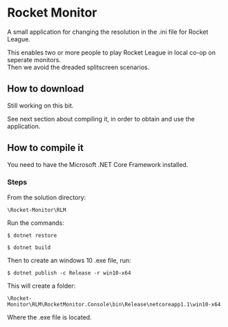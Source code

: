 # Rocket Monitor

A small application for changing the resolution in the .ini file for Rocket League.

This enables two or more people to play Rocket League in local co-op on seperate monitors.  
Then we avoid the dreaded splitscreen scenarios.

## How to download

Still working on this bit. 

See  next section about compiling it, in order to obtain and use the application.

## How to compile it

You need to have the Microsoft .NET Core Framework installed.

### Steps

From the solution directory:

`\Rocket-Monitor\RLM`

Run the commands:

```
$ dotnet restore
```
```
$ dotnet build
```

Then to create an windows 10 .exe file, run:

```
$ dotnet publish -c Release -r win10-x64
```

This will create a folder:

`\Rocket-Monitor\RLM\RocketMonitor.Console\bin\Release\netcoreapp1.1\win10-x64`

Where the .exe file is located.
